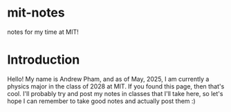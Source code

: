 # mit-notes
notes for my time at MIT!

# Introduction 

Hello! My name is Andrew Pham, and as of May, 2025, I am currently a physics major in the class of 2028 at MIT. If you found this page, then that's cool. I'll probably try and post my notes in classes that I'll take here, so let's hope I can remember to take good notes and actually post them :)
